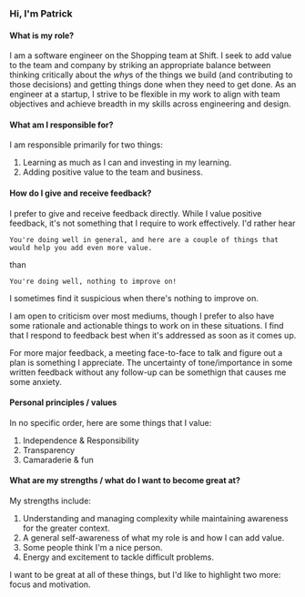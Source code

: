 ### Hi, I'm Patrick

#### What is my role?
I am a software engineer on the Shopping team at Shift. I seek to add value to the team and company by striking an appropriate balance between thinking critically about the *why*s of the things we build (and contributing to those decisions) and getting things done when they need to get done. As an engineer at a startup, I strive to be flexible in my work to align with team objectives and achieve breadth in my skills across engineering and design.

#### What am I responsible for?
I am responsible primarily for two things:

1. Learning as much as I can and investing in my learning. 
2. Adding positive value to the team and business.

#### How do I give and receive feedback?
I prefer to give and receive feedback directly. While I value positive feedback, it's not something that I require to work effectively. I'd rather hear

```
You're doing well in general, and here are a couple of things that would help you add even more value.
```

than

```
You're doing well, nothing to improve on!
```

I sometimes find it suspicious when there's nothing to improve on.

I am open to criticism over most mediums, though I prefer to also have some rationale and actionable things to work on in these situations. I find that I respond to feedback best when it's addressed as soon as it comes up. 

For more major feedback, a meeting face-to-face to talk and figure out a plan is something I appreciate. The uncertainty of tone/importance in some written feedback without any follow-up can be somethign that causes me some anxiety. 

#### Personal principles / values
In no specific order, here are some things that I value:

1. Independence & Responsibility    
2. Transparency
3. Camaraderie & fun

#### What are my strengths / what do I want to become great at?
My strengths include:

1. Understanding and managing complexity while maintaining awareness for the greater context. 
2. A general self-awareness of what my role is and how I can add value.
3. Some people think I'm a nice person.
4. Energy and excitement to tackle difficult problems.

I want to be great at all of these things, but I'd like to highlight two more: focus and motivation. 


